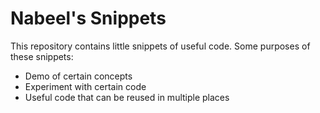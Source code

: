 # Nabeel's Snippets

This repository contains little snippets of useful code.
Some purposes of these snippets:

- Demo of certain concepts
- Experiment with certain code
- Useful code that can be reused in multiple places
